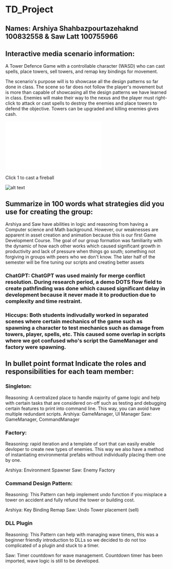 # TD_Project

## Names: Arshiya Shahbazpourtazehaknd 100832558 & Saw Latt 100755966

## Interactive media scenario information:

A Tower Defence Game with a controllable character (WASD) who can cast spells, place towers, sell towers, and remap key bindings for movement. 

The scenario's purpose will is to showcase all the design patterns so far done in class. The scene so far does not follow the player's movement but is more than capable of showcasing all the design patterns we have learned in class. Enemies will make their way to the nexus and the player must right-click to attack or cast spells to destroy the enemies and place towers to defend the objective. Towers can be upgraded and killing enemies gives cash. 

![alt text](Nexus1.pdf)

Click 1 to cast a fireball

![alt text](Fireball1)


## Summarize in 100 words what strategies did you use for creating the group:

Arshiya and Saw have abilities in logic and reasoning from having a Computer science and Math background. However, our weaknesses are apparent in asset creation and animation because this is our first Game Development Course. The goal of our group formation was familiarity with the dynamic of how each other works which caused significant growth in productivity and lack of pressure when things go south; something not forgiving in groups with peers who we don't know. The later half of the semester will be fine tuning our scripts and creating better assets

### ChatGPT: ChatGPT was used mainly for merge conflict resolution. During research period, a demo DOTS flow field to create pathfinding was done which caused significant delay in development because it never made it to production due to complexity and time restraint. 

### Hiccups: Both students indivudally worked in separated scenes where certain mechanics of the game such as spawning a character to test mechanics such as damage from towers, player, spells, etc. This caused some overlap in scripts where we got confused who's script the GameManager and factory were spawning.

## In bullet point format Indicate the roles and responsibilities for each team member:

### Singleton:

Reasoning: A centralized place to handle majority of game logic and help with certain tasks that are considered on-off such as testing and debugging certain features to print into command line. This way, you can avoid have multiple redundant scripts.
Arshiya: GameManager, UI Manager
Saw: GameManager, CommandManager

### Factory:

Reasoning: rapid iteration and a template of sort that can easily enable devloper to create new types of enemies. This way we also have a method of instantiating environmental prefabs without individually placing them one by one.

Arshiya: Environment Spawner
Saw: Enemy Factory

### Command Design Pattern:

Reasoning: This Pattern can help implement undo function if you misplace a tower on accident and fully refund the tower or building cost.

Arshiya: Key Binding Remap
Saw: Undo Tower placement (sell)

### DLL Plugin

Reasoning: This Pattern can help with managing wave timers, this was a beginner friendly introduction to DLLs so we decided to do not too complicated of a plugin and stuck to a timer.

Saw: Timer countdown for wave management. Countdown timer has been imported, wave logic is still to be developed.

